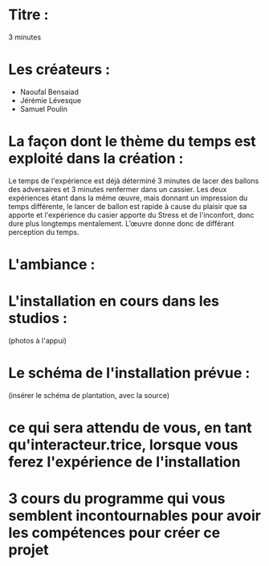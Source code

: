 # Titre :

3 minutes

# Les créateurs :

- Naoufal Bensaiad
- Jérémie Lévesque
- Samuel Poulin

# La façon dont le thème du temps est exploité dans la création :

Le temps de l'expérience est déjà déterminé 3 minutes de lacer des ballons des adversaires et 3 minutes renfermer dans un cassier. Les deux expériences étant dans
la même œuvre, mais donnant un impression du temps différente, le lancer de ballon est rapide à cause du plaisir que sa apporte et l'expérience du casier apporte du
Stress et de l'inconfort, donc dure plus longtemps mentalement. L’œuvre donne donc de différant perception du temps.

# L'ambiance :



# L'installation en cours dans les studios :
(photos à l'appui)



# Le schéma de l'installation prévue :
(insérer le schéma de plantation, avec la source)



# ce qui sera attendu de vous, en tant qu'interacteur.trice, lorsque vous ferez l'expérience de l'installation



# 3 cours du programme qui vous semblent incontournables pour avoir les compétences pour créer ce projet


